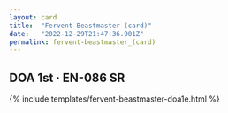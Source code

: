 ```yaml
---
layout: card
title:  "Fervent Beastmaster (card)"
date:   "2022-12-29T21:47:36.901Z"
permalink: fervent-beastmaster_(card)
---
```


## DOA 1st &middot; EN-086 SR

{% include templates/fervent-beastmaster-doa1e.html %}
